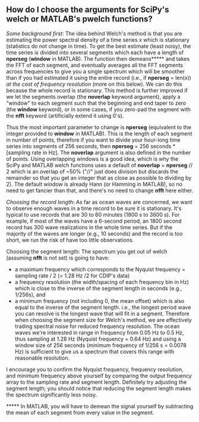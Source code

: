 ## How do I choose the arguments for SciPy's welch or MATLAB's pwelch functions?

_Some background first:_ The idea behind Welch's method is that you are estimating the power spectral density of a time series _x_ which is stationary (statistics do not change in time).  To get the best estimate (least noisy), the time series is divided into several segments which each have a length of **nperseg** (**window** in MATLAB).  The function then demeans***** and takes the FFT of each segment, and eventually averages all the FFT segments across frequencies to give you a single spectrum which will be smoother than if you had estimated it using the entire record (i.e., if **nperseg** = len(_x_)) _at the cost of frequency resolution_ (more on this below).  We can do this because the whole record is stationary.  This method is further improved if we let the segments overlap (the **noverlap** keyword argument), apply a "window" to each segment such that the beginning and end taper to zero (the **window** keyword), or in some cases, if you zero-pad the segment with the **nfft** keyword (artificially extend it using 0's).

Thus the most important parameter to change is **nperseg** (equivalent to the integer provided to **window** in MATLAB). This is the length of each segment in number of points, therefore if you want to divide your hour-long time series into segments of 256 seconds, then **nperseg** = 256 seconds * [sampling rate in Hz].   The **noverlap** argument is also defined in the number of points.  Using overlapping windows is a good idea, which is why the SciPy and MATLAB welch functions uses a default of **noverlap** = **nperseg** // 2 which is an overlap of ~50% ("//" just does division but discards the remainder so that you get an integer that as close as possible to dividing by 2).  The default window is already Hann (or Hamming in MATLAB), so no need to get fancier than that, and there's no need to change **nfft** here either.

_Choosing the record length:_ As far as ocean waves are concerned, we want to observe enough waves in a time record to be sure it is stationary.  It's typical to use records that are 30 to 60 minutes (1800 s to 3600 s).  For example,  if most of the waves have a 6-second period, an 1800 second record has 300 wave realizations in the whole time series.  But if the majority of the waves are longer (e.g., 10 seconds) and the record is too short, we run the risk of have too little observations. 

Choosing the segment length:  The spectrum you get out of welch (assuming **nfft** is not set) is going to have:

- a maximum frequency which corresponds to the Nyquist frequency = sampling rate / 2 (= 1.28 Hz /2 for CDIP's data)
- a frequency resolution (the width/spacing of each frequency bin in Hz) which is close to the inverse of the segment length in seconds (e.g., 1/256s), and
- a minimum frequency (not including 0, the mean offset) which is also equal to the inverse of the segment length. i.e., the longest period wave you can resolve is the longest wave that will fit in a segment. 
Therefore when choosing the segment size for Welch's method, we are effectively trading spectral noise for reduced frequency resolution.  The ocean waves we're interested in range in frequency from 0.05 Hz to 0.5 Hz, thus sampling at 1.28 Hz (Nyquist frequency = 0.64 Hz) and using a window size of 256 seconds (minimum frequency of 1/256 s = 0.0078 Hz) is sufficient to give us a spectrum that covers this range with reasonable resolution. 

I encourage you to confirm the Nyquist frequency, frequency resolution, and minimum frequency above yourself by comparing the output frequency array to the sampling rate and segment length.  Definitely try adjusting the segment length; you should notice that reducing the segment length makes the spectrum significantly less noisy.

***** In MATLAB, you will have to demean the signal yourself by subtracting the mean of each segment from every value in the segment.
